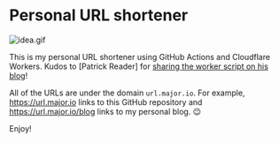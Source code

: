 # Personal URL shortener

![idea.gif](idea.gif)

This is my personal URL shortener using GitHub Actions and Cloudflare Workers. Kudos to
[Patrick Reader] for [sharing the worker script on his blog]!

All of the URLs are under the domain `url.major.io`. For example, https://url.major.io
links to this GitHub repository and https://url.major.io/blog links to my personal blog.
😉

Enjoy!

[Patric Reader]: https://www.pxeger.com/
[sharing the worker script on his blog]: https://www.pxeger.com/2020-08-06-world%27s-simplest-url-shortener-using-cloudflare-workers/
